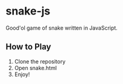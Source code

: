 # snake-js
Good'ol game of snake written in JavaScript.

## How to Play
1. Clone the repository
2. Open snake.html
3. Enjoy!
